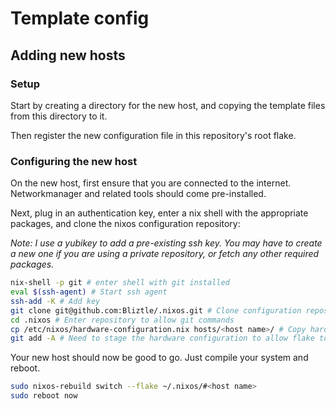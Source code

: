 # Template config

## Adding new hosts

### Setup

Start by creating a directory for the new host, and copying the template files from this directory to it.

Then register the new configuration file in this repository's root flake.

### Configuring the new host

On the new host, first ensure that you are connected to the internet.
Networkmanager and related tools should come pre-installed.

Next, plug in an authentication key, enter a nix shell with the appropriate packages, and clone the nixos configuration repository:

_Note: I use a yubikey to add a pre-existing ssh key. You may have to create a new one if you are using a private repository, or fetch any other required packages._

```sh
nix-shell -p git # enter shell with git installed
eval $(ssh-agent) # Start ssh agent
ssh-add -K # Add key
git clone git@github.com:Bliztle/.nixos.git # Clone configuration repository
cd .nixos # Enter repository to allow git commands
cp /etc/nixos/hardware-configuration.nix hosts/<host name>/ # Copy hardware configuration to repo
git add -A # Need to stage the hardware configuration to allow flake to compile. Otherwise it will not be able to find it.
```

Your new host should now be good to go. Just compile your system and reboot.

```sh
sudo nixos-rebuild switch --flake ~/.nixos/#<host name>
sudo reboot now
```

